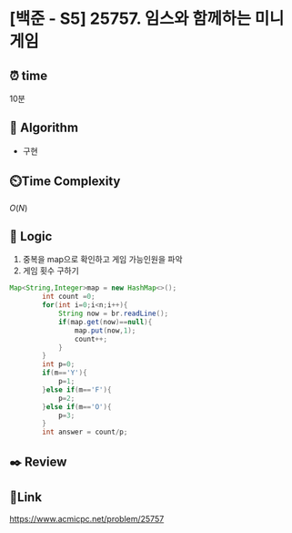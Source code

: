 # [백준 - S5] 25757. 임스와 함께하는 미니게임

## ⏰ **time**

10분

## :pushpin: **Algorithm**

- 구현

## ⏲️**Time Complexity**

$O(N)$

## :round_pushpin: **Logic**
1. 중복을 map으로 확인하고 게임 가능인원을 파악
2. 게임 횟수 구하기

```java
Map<String,Integer>map = new HashMap<>();
		int count =0;
		for(int i=0;i<n;i++){
		    String now = br.readLine();
		    if(map.get(now)==null){
		        map.put(now,1);
		        count++;
		    }
		}
		int p=0;
		if(m=='Y'){
		    p=1;
		}else if(m=='F'){
		    p=2;
		}else if(m=='O'){
		    p=3;
		}
		int answer = count/p;
```

## :black_nib: **Review**

## 📡**Link**

https://www.acmicpc.net/problem/25757
